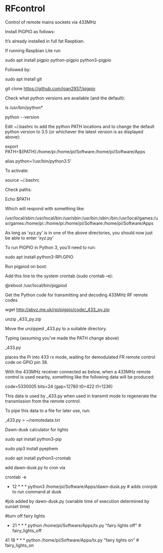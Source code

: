 # RFcontrol
Control of remote mains sockets via 433MHz

Install PiGPIO as follows:

It’s already installed in full fat Raspbian.

If running Raspbian Lite run 

  sudo apt install pigpio python-pigpio python3-pigpio

Followed by:

  sudo apt install git
  
  git clone https://github.com/joan2937/pigpio

Check what python versions are available (and the default):

  ls /usr/bin/python*

  python --version
 
Edit ~/.bashrc to add the python PATH locations and to change the default python version to 3.5 (or whichever the latest version is as displayed above):

export PATH=${PATH}:/home/pi:/home/pi/Software:/home/pi/Software/Apps

alias python=’/usr/bin/python3.5’

To activate:

source ~/.bashrc

Check paths:

Echo $PATH

Which will respond with something like:

/usr/local/sbin:/usr/local/bin:/usr/sbin:/usr/bin:/sbin:/bin:/usr/local/games:/usr/games:/home/pi::/home/pi:/home/pi/Software:/home/pi/Software/Apps

As long as ‘xyz.py’ is in one of the above directories, you should now just be able to enter ‘xyz.py’

To run PiGPIO in Python 3, you’ll need to run:

sudo apt install python3-RPi.GPIO

Run pigpiod on boot:

Add this line to the system crontab (sudo crontab –e): 

@reboot /usr/local/bin/pigpiod

Get the Python code for transmitting and decoding 433MHz RF remote codes


wget http://abyz.me.uk/rpi/pigpio/code/_433_py.zip

unzip _433_py.zip

Move the unzipped _433.py to a suitable directory.

Typing (assuming you’ve made the PATH change above)

_433.py 

places the Pi into 433 rx mode, waiting for demodulated FR remote control code on GPIO pin 38.

With the 433MHz receiver connected as below, when a 433MHz remote control is used nearby, something like the following data will be produced:

code=5330005 bits=24 (gap=12780 t0=422 t1=1236)

This data is used by _433.py when used in transmit mode to regenerate the transmission from the remote control.

To pipe this data to a file for later use, run:

_433.py > ~/remotedata.txt 


Dawn-dusk calculator for lights

sudo apt install python3-pip

sudo pip3 install pyephem

sudo apt install python3-crontab

add dawn-dusk.py to cron via 

crontab -e

* 12 * * * python3 /home/pi/Software/Apps/dawn-dusk.py # adds cronjob to run command at dusk

#job added by dawn-dusk.py (variable time of execution determined by sunset time)

#turn off fairy lights

* 21 * * * python /home/pi/Software/Apps/tx.py "fairy lights off" # fairy_lights_off

41 18 * * * python /home/pi/Software/Apps/tx.py "fairy lights on" # fairy_lights_on
